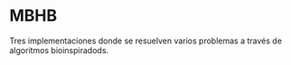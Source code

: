 # MBHB
Tres implementaciones donde se resuelven varios problemas a través de algoritmos bioinspiradods.
